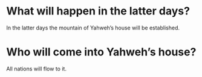 # What will happen in the latter days?

In the latter days the mountain of Yahweh’s house will be established.

# Who will come into Yahweh’s house?

All nations will flow to it.
